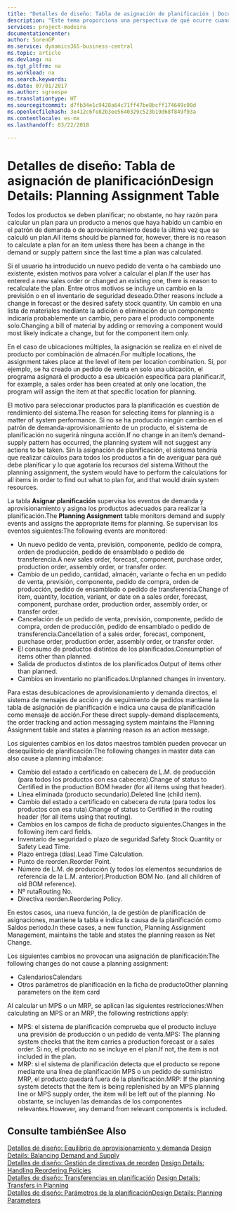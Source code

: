 ```yaml
---
title: "Detalles de diseño: Tabla de asignación de planificación | Documentos de Microsoft"
description: "Este tema proporciona una perspectiva de qué ocurre cuando se modifica la forma en que realiza un plan para un producto."
services: project-madeira
documentationcenter: 
author: SorenGP
ms.service: dynamics365-business-central
ms.topic: article
ms.devlang: na
ms.tgt_pltfrm: na
ms.workload: na
ms.search.keywords: 
ms.date: 07/01/2017
ms.author: sgroespe
ms.translationtype: HT
ms.sourcegitcommit: d7fb34e1c9428a64c71ff47be8bcff174649c00d
ms.openlocfilehash: 3e412c6fe82b3ee5640329c523b19d68f849f93a
ms.contentlocale: es-mx
ms.lasthandoff: 03/22/2018

---
```

# <a name="design-details-planning-assignment-table"></a><span data-ttu-id="3a7e8-103">Detalles de diseño: Tabla de asignación de planificación</span><span class="sxs-lookup"><span data-stu-id="3a7e8-103">Design Details: Planning Assignment Table</span></span>
<span data-ttu-id="3a7e8-104">Todos los productos se deben planificar; no obstante, no hay razón para calcular un plan para un producto a menos que haya habido un cambio en el patrón de demanda o de aprovisionamiento desde la última vez que se calculó un plan.</span><span class="sxs-lookup"><span data-stu-id="3a7e8-104">All items should be planned for, however, there is no reason to calculate a plan for an item unless there has been a change in the demand or supply pattern since the last time a plan was calculated.</span></span>  
  
<span data-ttu-id="3a7e8-105">Si el usuario ha introducido un nuevo pedido de venta o ha cambiado uno existente, existen motivos para volver a calcular el plan.</span><span class="sxs-lookup"><span data-stu-id="3a7e8-105">If the user has entered a new sales order or changed an existing one, there is reason to recalculate the plan.</span></span> <span data-ttu-id="3a7e8-106">Entre otros motivos se incluye un cambio en la previsión o en el inventario de seguridad deseado.</span><span class="sxs-lookup"><span data-stu-id="3a7e8-106">Other reasons include a change in forecast or the desired safety stock quantity.</span></span> <span data-ttu-id="3a7e8-107">Un cambio en una lista de materiales mediante la adición o eliminación de un componente indicaría probablemente un cambio, pero para el producto componente solo.</span><span class="sxs-lookup"><span data-stu-id="3a7e8-107">Changing a bill of material by adding or removing a component would most likely indicate a change, but for the component item only.</span></span>  
  
<span data-ttu-id="3a7e8-108">En el caso de ubicaciones múltiples, la asignación se realiza en el nivel de producto por combinación de almacén.</span><span class="sxs-lookup"><span data-stu-id="3a7e8-108">For multiple locations, the assignment takes place at the level of item per location combination.</span></span> <span data-ttu-id="3a7e8-109">Si, por ejemplo, se ha creado un pedido de venta en solo una ubicación, el programa asignará el producto a esa ubicación específica para planificar.</span><span class="sxs-lookup"><span data-stu-id="3a7e8-109">If, for example, a sales order has been created at only one location, the program will assign the item at that specific location for planning.</span></span>  
  
<span data-ttu-id="3a7e8-110">El motivo para seleccionar productos para la planificación es cuestión de rendimiento del sistema.</span><span class="sxs-lookup"><span data-stu-id="3a7e8-110">The reason for selecting items for planning is a matter of system performance.</span></span> <span data-ttu-id="3a7e8-111">Si no se ha producido ningún cambio en el patrón de demanda-aprovisionamiento de un producto, el sistema de planificación no sugerirá ninguna acción.</span><span class="sxs-lookup"><span data-stu-id="3a7e8-111">If no change in an item’s demand-supply pattern has occurred, the planning system will not suggest any actions to be taken.</span></span> <span data-ttu-id="3a7e8-112">Sin la asignación de planificación, el sistema tendría que realizar cálculos para todos los productos a fin de averiguar para qué debe planificar y lo que agotaría los recursos del sistema.</span><span class="sxs-lookup"><span data-stu-id="3a7e8-112">Without the planning assignment, the system would have to perform the calculations for all items in order to find out what to plan for, and that would drain system resources.</span></span>  
  
<span data-ttu-id="3a7e8-113">La tabla **Asignar planificación** supervisa los eventos de demanda y aprovisionamiento y asigna los productos adecuados para realizar la planificación.</span><span class="sxs-lookup"><span data-stu-id="3a7e8-113">The **Planning Assignment** table monitors demand and supply events and assigns the appropriate items for planning.</span></span> <span data-ttu-id="3a7e8-114">Se supervisan los eventos siguientes:</span><span class="sxs-lookup"><span data-stu-id="3a7e8-114">The following events are monitored:</span></span>  
  
* <span data-ttu-id="3a7e8-115">Un nuevo pedido de venta, previsión, componente, pedido de compra, orden de producción, pedido de ensamblado o pedido de transferencia.</span><span class="sxs-lookup"><span data-stu-id="3a7e8-115">A new sales order, forecast, component, purchase order, production order, assembly order, or transfer order.</span></span>  
* <span data-ttu-id="3a7e8-116">Cambio de un pedido, cantidad, almacén, variante o fecha en un pedido de venta, previsión, componente, pedido de compra, orden de producción, pedido de ensamblado o pedido de transferencia.</span><span class="sxs-lookup"><span data-stu-id="3a7e8-116">Change of item, quantity, location, variant, or date on a sales order, forecast, component, purchase order, production order, assembly order, or transfer order.</span></span>  
* <span data-ttu-id="3a7e8-117">Cancelación de un pedido de venta, previsión, componente, pedido de compra, orden de producción, pedido de ensamblado o pedido de transferencia.</span><span class="sxs-lookup"><span data-stu-id="3a7e8-117">Cancellation of a sales order, forecast, component, purchase order, production order, assembly order, or transfer order.</span></span>  
* <span data-ttu-id="3a7e8-118">El consumo de productos distintos de los planificados.</span><span class="sxs-lookup"><span data-stu-id="3a7e8-118">Consumption of items other than planned.</span></span>  
* <span data-ttu-id="3a7e8-119">Salida de productos distintos de los planificados.</span><span class="sxs-lookup"><span data-stu-id="3a7e8-119">Output of items other than planned.</span></span>  
* <span data-ttu-id="3a7e8-120">Cambios en inventario no planificados.</span><span class="sxs-lookup"><span data-stu-id="3a7e8-120">Unplanned changes in inventory.</span></span>  
  
<span data-ttu-id="3a7e8-121">Para estas desubicaciones de aprovisionamiento y demanda directos, el sistema de mensajes de acción y de seguimiento de pedidos mantiene la tabla de asignación de planificación e indica una causa de planificación como mensaje de acción.</span><span class="sxs-lookup"><span data-stu-id="3a7e8-121">For these direct supply-demand displacements, the order tracking and action messaging system maintains the Planning Assignment table and states a planning reason as an action message.</span></span>  
  
<span data-ttu-id="3a7e8-122">Los siguientes cambios en los datos maestros también pueden provocar un desequilibrio de planificación:</span><span class="sxs-lookup"><span data-stu-id="3a7e8-122">The following changes in master data can also cause a planning imbalance:</span></span>  
  
* <span data-ttu-id="3a7e8-123">Cambio del estado a certificado en cabecera de L.M. de producción (para todos los productos con esa cabecera).</span><span class="sxs-lookup"><span data-stu-id="3a7e8-123">Change of status to Certified in the production BOM header (for all items using that header).</span></span>  
* <span data-ttu-id="3a7e8-124">Línea eliminada (producto secundario).</span><span class="sxs-lookup"><span data-stu-id="3a7e8-124">Deleted line (child item).</span></span>  
* <span data-ttu-id="3a7e8-125">Cambio del estado a certificado en cabecera de ruta (para todos los productos con esa ruta).</span><span class="sxs-lookup"><span data-stu-id="3a7e8-125">Change of status to Certified in the routing header (for all items using that routing).</span></span>  
* <span data-ttu-id="3a7e8-126">Cambios en los campos de ficha de producto siguientes.</span><span class="sxs-lookup"><span data-stu-id="3a7e8-126">Changes in the following item card fields.</span></span>  
* <span data-ttu-id="3a7e8-127">Inventario de seguridad o plazo de seguridad.</span><span class="sxs-lookup"><span data-stu-id="3a7e8-127">Safety Stock Quantity or Safety Lead Time.</span></span>  
* <span data-ttu-id="3a7e8-128">Plazo entrega (días).</span><span class="sxs-lookup"><span data-stu-id="3a7e8-128">Lead Time Calculation.</span></span>  
* <span data-ttu-id="3a7e8-129">Punto de reorden.</span><span class="sxs-lookup"><span data-stu-id="3a7e8-129">Reorder Point.</span></span>  
* <span data-ttu-id="3a7e8-130">Número de L.M. de producción (y todos los elementos secundarios de referencia de la L.M. anterior).</span><span class="sxs-lookup"><span data-stu-id="3a7e8-130">Production BOM No. (and all children of old BOM reference).</span></span>  
* <span data-ttu-id="3a7e8-131">Nº ruta</span><span class="sxs-lookup"><span data-stu-id="3a7e8-131">Routing No.</span></span>  
* <span data-ttu-id="3a7e8-132">Directiva reorden.</span><span class="sxs-lookup"><span data-stu-id="3a7e8-132">Reordering Policy.</span></span>  
  
<span data-ttu-id="3a7e8-133">En estos casos, una nueva función, la de gestión de planificación de asignaciones, mantiene la tabla e indica la causa de la planificación como Saldos periodo.</span><span class="sxs-lookup"><span data-stu-id="3a7e8-133">In these cases, a new function, Planning Assignment Management, maintains the table and states the planning reason as Net Change.</span></span>  
  
<span data-ttu-id="3a7e8-134">Los siguientes cambios no provocan una asignación de planificación:</span><span class="sxs-lookup"><span data-stu-id="3a7e8-134">The following changes do not cause a planning assignment:</span></span>  
  
* <span data-ttu-id="3a7e8-135">Calendarios</span><span class="sxs-lookup"><span data-stu-id="3a7e8-135">Calendars</span></span>  
* <span data-ttu-id="3a7e8-136">Otros parámetros de planificación en la ficha de producto</span><span class="sxs-lookup"><span data-stu-id="3a7e8-136">Other planning parameters on the item card</span></span>  
  
<span data-ttu-id="3a7e8-137">Al calcular un MPS o un MRP, se aplican las siguientes restricciones:</span><span class="sxs-lookup"><span data-stu-id="3a7e8-137">When calculating an MPS or an MRP, the following restrictions apply:</span></span>  
  
* <span data-ttu-id="3a7e8-138">MPS: el sistema de planificación comprueba que el producto incluye una previsión de producción o un pedido de venta.</span><span class="sxs-lookup"><span data-stu-id="3a7e8-138">MPS: The planning system checks that the item carries a production forecast or a sales order.</span></span> <span data-ttu-id="3a7e8-139">Si no, el producto no se incluye en el plan.</span><span class="sxs-lookup"><span data-stu-id="3a7e8-139">If not, the item is not included in the plan.</span></span>  
* <span data-ttu-id="3a7e8-140">MRP: si el sistema de planificación detecta que el producto se repone mediante una línea de planificación MPS o un pedido de suministro MRP, el producto quedará fuera de la planificación.</span><span class="sxs-lookup"><span data-stu-id="3a7e8-140">MRP: If the planning system detects that the item is being replenished by an MPS planning line or MPS supply order, the item will be left out of the planning.</span></span> <span data-ttu-id="3a7e8-141">No obstante, se incluyen las demandas de los componentes relevantes.</span><span class="sxs-lookup"><span data-stu-id="3a7e8-141">However, any demand from relevant components is included.</span></span>  
  
## <a name="see-also"></a><span data-ttu-id="3a7e8-142">Consulte también</span><span class="sxs-lookup"><span data-stu-id="3a7e8-142">See Also</span></span>  
<span data-ttu-id="3a7e8-143">[Detalles de diseño: Equilibrio de aprovisionamiento y demanda](design-details-balancing-demand-and-supply.md) </span><span class="sxs-lookup"><span data-stu-id="3a7e8-143">[Design Details: Balancing Demand and Supply](design-details-balancing-demand-and-supply.md) </span></span>  
<span data-ttu-id="3a7e8-144">[Detalles de diseño: Gestión de directivas de reorden](design-details-handling-reordering-policies.md) </span><span class="sxs-lookup"><span data-stu-id="3a7e8-144">[Design Details: Handling Reordering Policies](design-details-handling-reordering-policies.md) </span></span>  
<span data-ttu-id="3a7e8-145">[Detalles de diseño: Transferencias en planificación](design-details-transfers-in-planning.md) </span><span class="sxs-lookup"><span data-stu-id="3a7e8-145">[Design Details: Transfers in Planning](design-details-transfers-in-planning.md) </span></span>  
[<span data-ttu-id="3a7e8-146">Detalles de diseño: Parámetros de la planificación</span><span class="sxs-lookup"><span data-stu-id="3a7e8-146">Design Details: Planning Parameters</span></span>](design-details-planning-parameters.md)  

